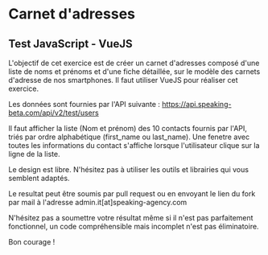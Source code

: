 # Carnet d'adresses
## Test JavaScript - VueJS

L'objectif de cet exercice est de créer un carnet d'adresses composé d'une liste de noms et prénoms et d'une fiche détaillée, sur le modèle des carnets d'adresse de nos smartphones. Il faut utiliser VueJS pour réaliser cet exercice.

Les données sont fournies par l'API suivante : https://api.speaking-beta.com/api/v2/test/users

Il faut afficher la liste (Nom et prénom) des 10 contacts fournis par l'API, triés par ordre alphabétique (first\_name ou last\_name). Une fenetre avec toutes les informations du contact s'affiche lorsque l'utilisateur clique sur la ligne de la liste.

Le design est libre. N'hésitez pas à utiliser les outils et librairies qui vous semblent adaptés.

Le resultat peut être soumis par pull request ou en envoyant le lien du fork par mail à l'adresse admin.it[at]speaking-agency.com

N'hésitez pas a soumettre votre résultat même si il n'est pas parfaitement fonctionnel, un code compréhensible mais incomplet n'est pas éliminatoire.

Bon courage !
